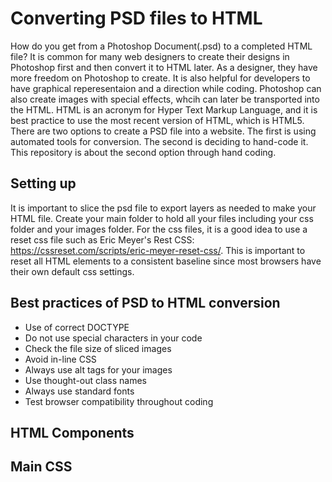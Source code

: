 # Converting PSD files to HTML

How do you get from a Photoshop Document(.psd) to a completed HTML file? It is common for many web designers to create their designs in Photoshop first and then convert it to HTML later. As a designer, they have more freedom on Photoshop to create. It is also helpful for developers to have graphical reperesentaion and a direction while coding. Photoshop can also create images with special effects, whcih can later be transported into the HTML. HTML is an acronym for Hyper Text Markup Language, and it is best practice to use the most recent version of HTML, which is HTML5. There are two options to create a PSD file into a website. The first is using automated tools for conversion. The second is deciding to hand-code it. This repository is about the second option through hand coding.

## Setting up

It is important to slice the psd file to export layers as needed to make your HTML file. Create your main folder to hold all your files including your css folder and your images folder. For the css files, it is a good idea to use a reset css file such as Eric Meyer's Rest CSS: https://cssreset.com/scripts/eric-meyer-reset-css/. This is important to reset all HTML elements to a consistent baseline since most browsers have their own default css settings. 

## Best practices of PSD to HTML conversion

* Use of correct DOCTYPE
* Do not use special characters in your code
* Check the file size of sliced images
* Avoid in-line CSS
* Always use alt tags for your images
* Use thought-out class names
* Always use standard fonts
* Test browser compatibility throughout coding

## HTML Components

## Main CSS
